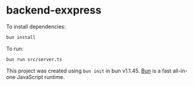 # backend-exxpress

To install dependencies:

```bash
bun install
```

To run:

```bash
bun run src/server.ts
```

This project was created using `bun init` in bun v1.1.45. [Bun](https://bun.sh) is a fast all-in-one JavaScript runtime.
